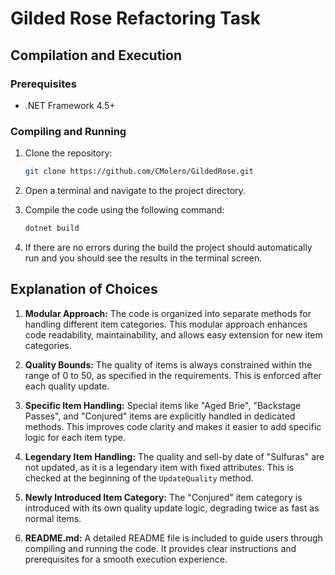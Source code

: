 # Gilded Rose Refactoring Task

## Compilation and Execution

### Prerequisites

- .NET Framework 4.5+
  
### Compiling and Running

1. Clone the repository:

   ```bash
   git clone https://github.com/CMolero/GildedRose.git
   ```

2. Open a terminal and navigate to the project directory.

3. Compile the code using the following command:

   ```bash
   dotnet build
   ```

4. If there are no errors during the build the project should automatically run and you should see the results in the terminal screen.


## Explanation of Choices

1. **Modular Approach:** The code is organized into separate methods for handling different item categories. This modular approach enhances code readability, maintainability, and allows easy extension for new item categories.

2. **Quality Bounds:** The quality of items is always constrained within the range of 0 to 50, as specified in the requirements. This is enforced after each quality update.

3. **Specific Item Handling:** Special items like "Aged Brie", "Backstage Passes", and "Conjured" items are explicitly handled in dedicated methods. This improves code clarity and makes it easier to add specific logic for each item type.

4. **Legendary Item Handling:** The quality and sell-by date of "Sulfuras" are not updated, as it is a legendary item with fixed attributes. This is checked at the beginning of the `UpdateQuality` method.

5. **Newly Introduced Item Category:** The "Conjured" item category is introduced with its own quality update logic, degrading twice as fast as normal items.

6. **README.md:** A detailed README file is included to guide users through compiling and running the code. It provides clear instructions and prerequisites for a smooth execution experience.

